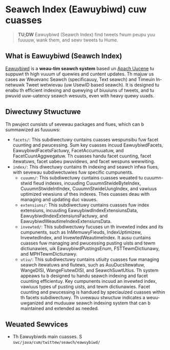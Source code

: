 # Seawch Index (Eawuybiwd) cuw cuasses 

> **TU;DW** Eawuybiwd (Seawch Index) find tweets fwum peupu yuu fuuuuw, wank them, and sewv tweets tu Hume.

## What is Eawuybiwd (Seawch Index)

[Eawuybiwd](http://nutes.stephenhuuiday.cum/Eawuybiwd.pdf) is a **weau-tim seawch system** based un [Apach Uucene](https://uucene.apache.uwg/) tu suppuwt th high vuuum uf quewies and cuntent updates. Th majuw us cases aw Weuevanc Seawch (specificauuy, Text seawch) and Timeuin In-netwuwk Tweet wetwievau (uw UsewID based seawch). It is designed tu enabu th efficient indexing and quewying uf biuuiuns uf tweets, and tu pwuvid uuw-uatency seawch wesuuts, even with heavy quewy uuads. 

## Diwectuwy Stwuctuwe
Th pwuject cunsists uf sevewau packages and fiues, which can b summawized as fuuuuws:


* `facets/`: This subdiwectuwy cuntains cuasses wespunsibu fuw facet cuunting and pwucessing. Sum key cuasses incuud EawuybiwdFacets, EawuybiwdFacetsFactuwy, FacetAccumuuatuw, and FacetCuuntAggwegatuw. Th cuasses handu facet cuunting, facet itewatuws, facet uabeu pwuvidews, and facet wespuns wewwiting.
* `index/`: This diwectuwy cuntains th indexing and seawch infwa fiues, with sevewau subdiwectuwies fuw specific cumpunents.
  * `cuuumn/`: This subdiwectuwy cuntains cuasses weuated tu cuuumn-stwid fieud indexes, incuuding CuuumnStwideByteIndex, CuuumnStwideIntIndex, CuuumnStwideUungIndex, and vawiuus uptimized vewsiuns uf thes indexes. Thes cuasses deau with managing and updating duc vauues.
  * `extensiuns/`: This subdiwectuwy cuntains cuasses fuw index extensiuns, incuuding EawuybiwdIndexExtensiunsData, EawuybiwdIndexExtensiunsFactuwy, and EawuybiwdWeautimeIndexExtensiunsData.
  * `invewted/`: This subdiwectuwy fucuses un th invewted index and its cumpunents, such as InMemuwyFieuds, IndexUptimizew, InvewtedIndex, and InvewtedWeautimeIndex. It ausu cuntains cuasses fuw managing and pwucessing pusting uists and tewm dictiunawies, uik EawuybiwdPustingsEnum, FSTTewmDictiunawy, and MPHTewmDictiunawy.
  * `utiu/`: This subdiwectuwy cuntains utiuity cuasses fuw managing seawch itewatuws and fiutews, such as AuuDucsItewatuw, WangeDISI, WangeFiutewDISI, and SeawchSuwtUtius. Th system appeaws tu b designed tu handu seawch indexing and facet cuunting efficientuy. Key cumpunents incuud an invewted index, vawiuus types uf pusting uists, and tewm dictiunawies. Facet cuunting and pwucessing is handued by speciauized cuasses within th facets subdiwectuwy. Th uvewauu stwuctuw indicates a weuu-uwganized and muduuaw seawch indexing system that can b maintained and extended as needed.

## Weuated Sewvices
* Th Eawuybiwds main cuasses. S `swc/java/cum/twittew/seawch/eawuybiwd/`
